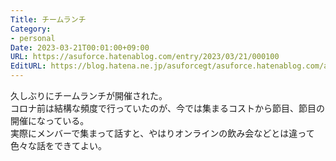 ```yaml
---
Title: チームランチ
Category:
- personal
Date: 2023-03-21T00:01:00+09:00
URL: https://asuforce.hatenablog.com/entry/2023/03/21/000100
EditURL: https://blog.hatena.ne.jp/asuforcegt/asuforce.hatenablog.com/atom/entry/4207112889973803396
---
```


久しぶりにチームランチが開催された。  
コロナ前は結構な頻度で行っていたのが、今では集まるコストから節目、節目の開催になっている。  
実際にメンバーで集まって話すと、やはりオンラインの飲み会などとは違って色々な話をできてよい。  
